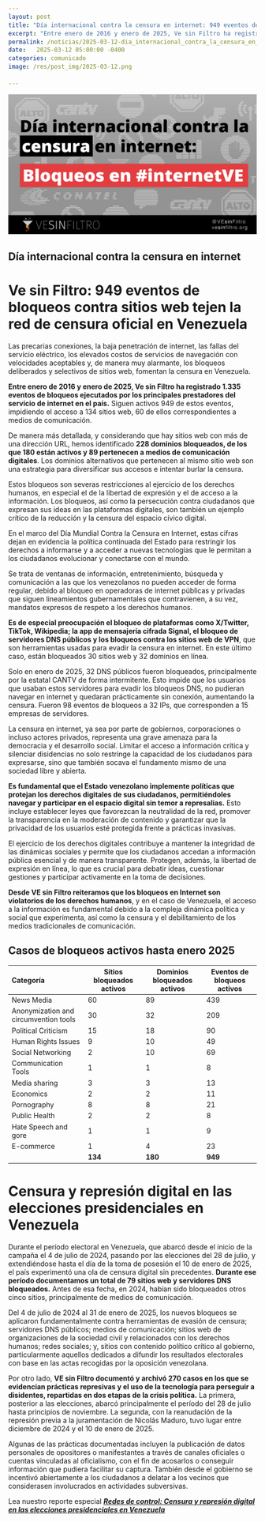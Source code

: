 ```yaml
---
layout: post
title: "Día internacional contra la censura en internet: 949 eventos de bloqueos tejen la red de censura en Venezuela"
excerpt: "Entre enero de 2016 y enero de 2025, Ve sin Filtro ha registrado 1.335 eventos de bloqueos ejecutados por los principales prestadores del servicio de internet en el país. Siguen activos 949 de estos eventos, impidiendo el acceso a 126 sitios web, 64 de ellos medios de comunicación"
permalink: /noticias/2025-03-12-dia_internacional_contra_la_censura_en_internet/
date:   2025-03-12 05:00:00 -0400
categories: comunicado
image: /res/post_img/2025-03-12.png

---
```

<p class="cover"><img class="" src="/res/post_img/2025-03-12.png"></p>

## Día internacional contra la censura en internet 
# Ve sin Filtro: 949 eventos de bloqueos contra sitios web tejen la red de censura oficial en Venezuela

Las precarias conexiones, la baja penetración de internet, las fallas del servicio eléctrico, los elevados costos de servicios de navegación con velocidades aceptables y, de manera muy alarmante, los bloqueos deliberados y selectivos de sitios web, fomentan la censura en Venezuela. 

**Entre enero de 2016 y enero de 2025, Ve sin Filtro ha registrado 1.335 eventos de bloqueos ejecutados por los principales prestadores del servicio de internet en el país.** Siguen activos 949 de estos eventos, impidiendo el acceso a 134 sitios web, 60 de ellos correspondientes a medios de comunicación.

De manera más detallada, y considerando que hay sitios web con más de una dirección URL, hemos identificado **228 dominios bloqueados, de los que 180 están activos y 89 pertenecen a medios de comunicación digitales**. Los dominios alternativos que pertenecen al mismo sitio web son una estrategia para diversificar sus accesos e intentar burlar la censura. 

Estos bloqueos son severas restricciones al ejercicio de los derechos humanos, en especial el de la libertad de expresión y el de acceso a la información. Los bloqueos, así como la persecución contra ciudadanos que expresan sus ideas en las plataformas digitales, son también un ejemplo crítico de la reducción y la censura del espacio cívico digital. 

En el marco del Día Mundial Contra la Censura en Internet, estas cifras dejan en evidencia la política continuada del Estado para restringir los derechos a informarse y a acceder a nuevas tecnologías que le permitan a los ciudadanos evolucionar y conectarse con el mundo. 

Se trata de ventanas de información, entretenimiento, búsqueda y comunicación a las que los venezolanos no pueden acceder de forma regular, debido al bloqueo en operadoras de internet públicas y privadas que siguen lineamientos gubernamentales que contravienen, a su vez, mandatos expresos de respeto a los derechos humanos. 

**Es de especial preocupación el bloqueo de plataformas como X/Twitter, TikTok, Wikipedia; la app de mensajería cifrada Signal, el bloqueo de servidores DNS públicos y los bloqueos contra los sitios web de VPN**, que son herramientas usadas para evadir la censura en internet. En este último caso, están bloqueados 30 sitios web y 32 dominios en línea. 

Solo en enero de 2025, 32 DNS públicos fueron bloqueados, principalmente por la estatal CANTV de forma intermitente. Esto impide que los usuarios que usaban estos servidores para evadir los bloqueos DNS, no pudieran navegar en internet y quedaran prácticamente sin conexión, aumentando la censura. Fueron 98 eventos de bloqueos a 32 IPs, que corresponden a 15 empresas de servidores.

La censura en internet, ya sea por parte de gobiernos, corporaciones o incluso actores privados, representa una grave amenaza para la democracia y el desarrollo social. Limitar el acceso a información crítica y silenciar disidencias no solo restringe la capacidad de los ciudadanos para expresarse, sino que también socava el fundamento mismo de una sociedad libre y abierta.

**Es fundamental que el Estado venezolano implemente políticas que protejan los derechos digitales de sus ciudadanos, permitiéndoles navegar y participar en el espacio digital sin temor a represalias.** Esto incluye establecer leyes que favorezcan la neutralidad de la red, promover la transparencia en la moderación de contenido y garantizar que la privacidad de los usuarios esté protegida frente a prácticas invasivas.

El ejercicio de los derechos digitales contribuye a mantener la integridad de las dinámicas sociales y permite que los ciudadanos accedan a información pública esencial y de manera transparente. Protegen, además, la libertad de expresión en línea, lo que es crucial para debatir ideas, cuestionar gestiones y participar activamente en la toma de decisiones.

**Desde VE sin Filtro reiteramos que los bloqueos en Internet son violatorios de los derechos humanos**, y en el caso de Venezuela, el acceso a la información es fundamental debido a la compleja dinámica política y social que experimenta, así como la censura y el debilitamiento de los medios tradicionales de comunicación.

## Casos de bloqueos activos hasta enero 2025

| Categoría | Sitios bloqueados activos | Dominios bloqueados activos | Eventos de bloqueos activos |
| :---- | ----- | ----- | ----- |
| News Media | 60 | 89 | 439 |
| Anonymization and circumvention tools | 30 | 32 | 209 |
| Political Criticism | 15 | 18 | 90 |
| Human Rights Issues | 9 | 10 | 49 |
| Social Networking | 2 | 10 | 69 |
| Communication Tools | 1 | 1 | 8 |
| Media sharing | 3 | 3 | 13 |
| Economics | 2 | 2 | 11 |
| Pornography | 8 | 8 | 21 |
| Public Health | 2 | 2 | 8 |
| Hate Speech and gore | 1 | 1 | 9 |
| E-commerce | 1 | 4 | 23 |
|  | **134** | **180** | **949** |

# Censura y represión digital en las elecciones presidenciales en Venezuela

Durante el período electoral en Venezuela, que abarcó desde el inicio de la campaña el 4 de julio de 2024, pasando por las elecciones del 28 de julio, y extendiéndose hasta el día de la toma de posesión el 10 de enero de 2025, el país experimentó una ola de censura digital sin precedentes. **Durante ese período documentamos un total de 79 sitios web y servidores DNS bloqueados.** Antes de esa fecha, en 2024, habían sido bloqueados otros cinco sitios, principalmente de medios de comunicación. 

Del 4 de julio de 2024 al 31 de enero de 2025, los nuevos bloqueos se aplicaron fundamentalmente contra herramientas de evasión de censura; servidores DNS públicos; medios de comunicación; sitios web de organizaciones de la sociedad civil y relacionados con los derechos humanos; redes sociales; y, sitios con contenido político crítico al gobierno, particularmente aquellos dedicados a difundir los resultados electorales con base en las actas recogidas por la oposición venezolana.

Por otro lado, **VE sin Filtro documentó y archivó 270 casos en los que se evidencian prácticas represivas y el uso de la tecnología para perseguir a disidentes, repartidas en dos etapas de la crisis política.** La primera, posterior a las elecciones, abarcó principalmente el período del 28 de julio hasta principios de noviembre. La segunda, con la reanudación de la represión previa a la juramentación de Nicolás Maduro, tuvo lugar entre diciembre de 2024 y el 10 de enero de 2025. 

Algunas de las prácticas documentadas incluyen la publicación de datos personales de opositores o manifestantes a través de canales oficiales o cuentas vinculadas al oficialismo, con el fin de acosarlos o conseguir información que pudiera facilitar su captura. También desde el gobierno se incentivó abiertamente a los ciudadanos a delatar a los vecinos que considerasen involucrados en actividades subversivas.

Lea nuestro reporte especial ***[Redes de control: Censura y represión digital en las elecciones presidenciales en Venezuela](/res/files/informe-presidenciales_2024-VEsinFiltro.pdf)***
